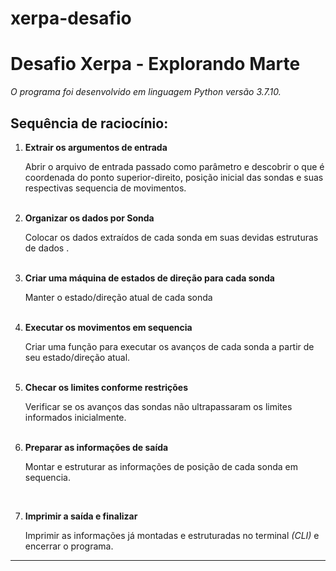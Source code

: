 # xerpa-desafio
<h1>Desafio Xerpa - Explorando Marte</h1>

_O programa foi desenvolvido em linguagem Python versão 3.7.10._

## Sequência de raciocínio:

1. **Extrair os argumentos de entrada**

	Abrir o arquivo de entrada passado como parâmetro e descobrir o que é coordenada do ponto superior-direito, posição inicial das sondas e suas respectivas sequencia de movimentos.<br>
	<br>

2. **Organizar os dados por Sonda**

	Colocar os dados extraídos de cada sonda em suas devidas estruturas de dados .<br>
	<br>

3. **Criar uma máquina de estados de direção para cada sonda**
	
	Manter o estado/direção atual de cada sonda<br>
	<br>

4. **Executar os movimentos em sequencia**

	Criar uma função para executar os avanços de cada sonda a partir de seu estado/direção atual.<br>
	<br>

5. **Checar os limites conforme restrições**

	Verificar se os avanços das sondas não ultrapassaram os limites informados inicialmente.<br>
	<br>

6. **Preparar as informações de saída**

	Montar e estruturar as informações de posição de cada sonda em sequencia.<br>
<br>

7. **Imprimir a saída e finalizar**
	
	Imprimir as informações já montadas e estruturadas no terminal *(CLI)* e encerrar o programa.
	
***
